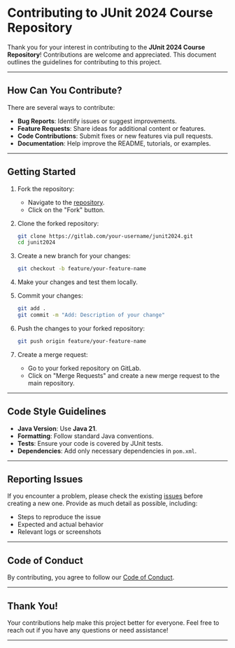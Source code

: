 # Contributing to JUnit 2024 Course Repository

Thank you for your interest in contributing to the **JUnit 2024 Course Repository**! Contributions are welcome and appreciated. This document outlines the guidelines for contributing to this project.

---

## How Can You Contribute?

There are several ways to contribute:
- **Bug Reports**: Identify issues or suggest improvements.
- **Feature Requests**: Share ideas for additional content or features.
- **Code Contributions**: Submit fixes or new features via pull requests.
- **Documentation**: Help improve the README, tutorials, or examples.

---

## Getting Started

1. Fork the repository:
   - Navigate to the [repository](https://gitlab.com/joseCordobaCourses/junit2024).
   - Click on the "Fork" button.

2. Clone the forked repository:
   ```bash
   git clone https://gitlab.com/your-username/junit2024.git
   cd junit2024
   ```

3. Create a new branch for your changes:
   ```bash
   git checkout -b feature/your-feature-name
   ```

4. Make your changes and test them locally.

5. Commit your changes:
   ```bash
   git add .
   git commit -m "Add: Description of your change"
   ```

6. Push the changes to your forked repository:
   ```bash
   git push origin feature/your-feature-name
   ```

7. Create a merge request:
   - Go to your forked repository on GitLab.
   - Click on "Merge Requests" and create a new merge request to the main repository.

---

## Code Style Guidelines

- **Java Version**: Use **Java 21**.
- **Formatting**: Follow standard Java conventions.
- **Tests**: Ensure your code is covered by JUnit tests.
- **Dependencies**: Add only necessary dependencies in `pom.xml`.

---

## Reporting Issues

If you encounter a problem, please check the existing [issues](https://gitlab.com/joseCordobaCourses/junit2024/-/issues) before creating a new one. Provide as much detail as possible, including:
- Steps to reproduce the issue
- Expected and actual behavior
- Relevant logs or screenshots

---

## Code of Conduct

By contributing, you agree to follow our [Code of Conduct](CODE_OF_CONDUCT.md).

---

## Thank You!

Your contributions help make this project better for everyone. Feel free to reach out if you have any questions or need assistance!

---